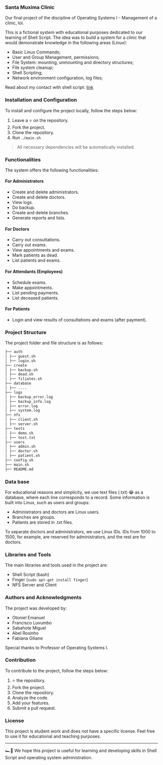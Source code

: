 ### Santa Muxima Clinic

Our final project of the discipline of Operating Systems I - Management of a clinic, lol. 

This is a fictional system with educational purposes dedicated to our learning of Shell Script. The idea was to build a system for a clinic that would demonstrate knowledge in the following areas (Linux):

- Basic Linux Commands;
- User and Group Management, permissions;
- File System: mounting, unmounting and directory structures;
- File system cleanup;
- Shell Scripting;
- Network environment configuration, log files;

Read about my contact with shell script: [link](https://euotiniel.com/blog/aprendendo-shellscript)

### Installation and Configuration

To install and configure the project locally, follow the steps below:

1. Leave a ⭐ on the repository.
2. Fork the project.
3. Clone the repository.
4. Run `./main.sh`

> All necessary dependencies will be automatically installed.

### Functionalities

The system offers the following functionalities:

#### For Administrators
- Create and delete administrators.
- Create and delete doctors.
- View logs.
- Do backup.
- Create and delete branches.
- Generate reports and lists.

#### For Doctors
- Carry out consultations.
- Carry out exams.
- View appointments and exams.
- Mark patients as dead.
- List patients and exams.

#### For Attendants (Employees)
- Schedule exams.
- Make appointments.
- List pending payments.
- List deceased patients.

#### For Patients
- Login and view results of consultations and exams (after payment).

### Project Structure

The project folder and file structure is as follows:

```sh
├── auth
│ ├── guest.sh
│ ├── login.sh
├── create
│ ├── backup.sh
│ ├── dead.sh
│ ├── filiates.sh
├── database
│ ├── ....
├── logs
│ ├── backup_error.log
│ ├── backup_info.log
│ ├── error.log
│ ├── system.log
├── nfs
│ ├── client.sh
│ ├── server.sh
├── tests
│ ├── demo.sh
│ ├── test.txt
├── users
│ ├── admin.sh
│ ├── doctor.sh
│ ├── patient.sh
├── config.sh
├── main.sh
├── README.md
```

### Data base

For educational reasons and simplicity, we use text files (.txt) 😂 as a database, where each line corresponds to a record. Some information is built into Linux, such as users and groups:

- Administrators and doctors are Linux users.
- Branches are groups.
- Patients are stored in .txt files.

To separate doctors and administrators, we use Linux IDs. IDs from 1000 to 1500, for example, are reserved for administrators, and the rest are for doctors.

### Libraries and Tools

The main libraries and tools used in the project are:

- Shell Script (bash)
- Finger (`sudo apt-get install finger`)
- NFS Server and Client

### Authors and Acknowledgments

The project was developed by:

- Otoniel Emanuel
- Francisco Luvumbo
- Sabahote Miguel
- Abel Rosinho
- Fabiana Giliane

Special thanks to Professor of Operating Systems I.

### Contribution

To contribute to the project, follow the steps below:

1. ⭐ the repository.
2. Fork the project.
3. Clone the repository.
4. Analyze the code.
5. Add your features.
6. Submit a pull request.

### License

This project is student work and does not have a specific license. Feel free to use it for educational and teaching purposes.

---

🏎💨 We hope this project is useful for learning and developing skills in Shell Script and operating system administration.


